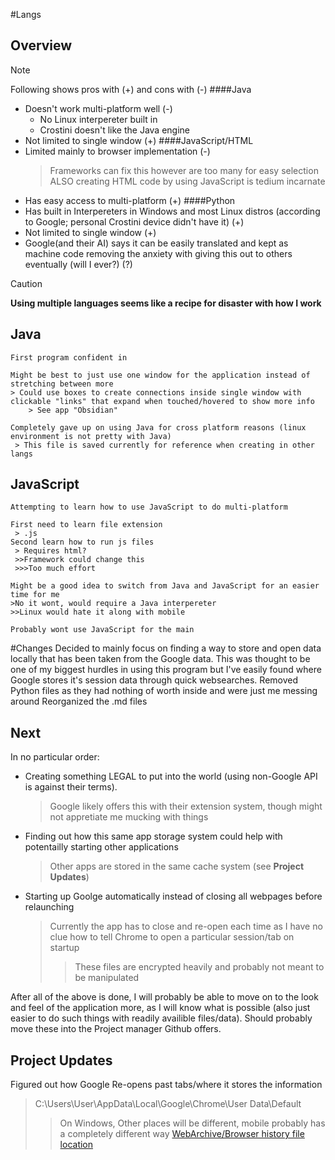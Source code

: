 #Langs
## Overview
> [!NOTE]
> Following shows pros with (+) and cons with (-)
####Java
   - Doesn't work multi-platform well (-)
     - No Linux interpereter built in 
     - Crostini doesn't like the Java engine
   - Not limited to single window (+)
####JavaScript/HTML
   - Limited mainly to browser implementation (-)
     >Frameworks can fix this however are too many for easy selection
     >ALSO creating HTML code by using JavaScript is tedium incarnate
   - Has easy access to multi-platform  (+)
####Python 
   - Has built in Interpereters in Windows and most Linux distros (according to Google; personal Crostini device didn't have it) (+)
   - Not limited to single window (+)
   - Google(and their AI) says it can be easily translated and kept as machine code
   removing the anxiety with giving this out to others eventually (will I ever?) (?)

> [!CAUTION]
> **Using multiple languages seems like a recipe for disaster with how I work**

## Java
    First program confident in

    Might be best to just use one window for the application instead of stretching between more
    > Could use boxes to create connections inside single window with clickable "links" that expand when touched/hovered to show more info
        > See app "Obsidian"

    Completely gave up on using Java for cross platform reasons (linux environment is not pretty with Java)
     > This file is saved currently for reference when creating in other langs


## JavaScript
    Attempting to learn how to use JavaScript to do multi-platform

    First need to learn file extension
     > .js
    Second learn how to run js files
     > Requires html?
     >>Framework could change this
     >>>Too much effort

    Might be a good idea to switch from Java and JavaScript for an easier time for me
    >No it wont, would require a Java interpereter
    >>Linux would hate it along with mobile

    Probably wont use JavaScript for the main 

#Changes
Decided to mainly focus on finding a way to store and open data locally that has been taken from the Google data. This was thought to be one of my biggest hurdles in using this program but I've easily found where Google stores it's session data through quick websearches.
Removed Python files as they had nothing of worth inside and were just me messing around
Reorganized the .md files

## Next
In no particular order: 
* Creating something LEGAL to put into the world (using non-Google API is against their terms).
    > Google likely offers this with their extension system, though might not appretiate me mucking with things 
* Finding out how this same app storage system could help with potentailly starting other applications
    > Other apps are stored in the same cache system (see **Project Updates**)
* Starting up Goolge automatically instead of closing all webpages before relaunching
    > Currently the app has to close and re-open each time as I have no clue how to tell Chrome to open a particular session/tab on startup
    >> These files are encrypted heavily and probably not meant to be manipulated

After all of the above is done, I will probably be able to move on to the look and feel of the application more, as I will know what is possible (also just easier to do such things with readily availible files/data).
Should probably move these into the Project manager Github offers.


## Project Updates
Figured out how Google Re-opens past tabs/where it stores the information
 >C:\Users\User\AppData\Local\Google\Chrome\User Data\Default
 >>On Windows, Other places will be different, mobile probably has a completely different way 
 >>[WebArchive/Browser history file location](http://web.archive.org/web/20201202030319/https://www.foxtonforensics.com/browser-history-examiner/chrome-history-location#:~:text=Chrome%20Searches%20are%20stored%20in)
